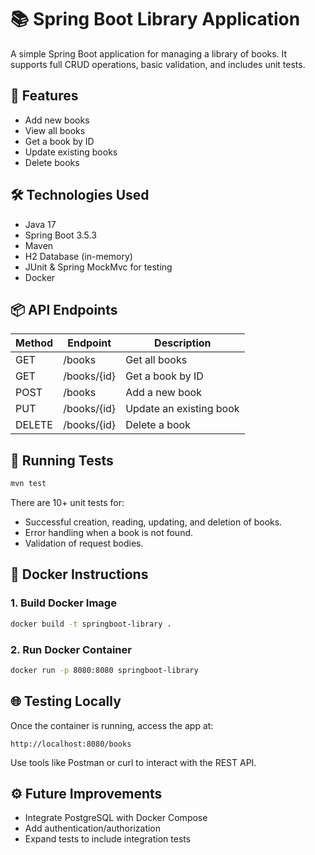 
# 📚 Spring Boot Library Application

A simple Spring Boot application for managing a library of books. It supports full CRUD operations, basic validation, and includes unit tests.

## 🚀 Features

- Add new books
- View all books
- Get a book by ID
- Update existing books
- Delete books

## 🛠️ Technologies Used

- Java 17
- Spring Boot 3.5.3
- Maven
- H2 Database (in-memory)
- JUnit & Spring MockMvc for testing
- Docker

## 📦 API Endpoints

| Method | Endpoint        | Description             |
|--------|-----------------|-------------------------|
| GET    | /books          | Get all books           |
| GET    | /books/{id}     | Get a book by ID        |
| POST   | /books          | Add a new book          |
| PUT    | /books/{id}     | Update an existing book |
| DELETE | /books/{id}     | Delete a book           |

## 🧪 Running Tests

```bash
mvn test
```

There are 10+ unit tests for:
- Successful creation, reading, updating, and deletion of books.
- Error handling when a book is not found.
- Validation of request bodies.

## 🐳 Docker Instructions

### 1. Build Docker Image

```bash
docker build -t springboot-library .
```

### 2. Run Docker Container

```bash
docker run -p 8080:8080 springboot-library
```

## 🌐 Testing Locally

Once the container is running, access the app at:

```
http://localhost:8080/books
```

Use tools like Postman or curl to interact with the REST API.

## ⚙️ Future Improvements

- Integrate PostgreSQL with Docker Compose
- Add authentication/authorization
- Expand tests to include integration tests
